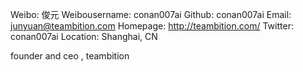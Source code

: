 Weibo: 俊元
Weibousername: conan007ai
Github:   conan007ai
Email:    junyuan@teambition.com
Homepage: http://teambition.com/
Twitter: conan007ai
Location: Shanghai, CN

founder and ceo , teambition
